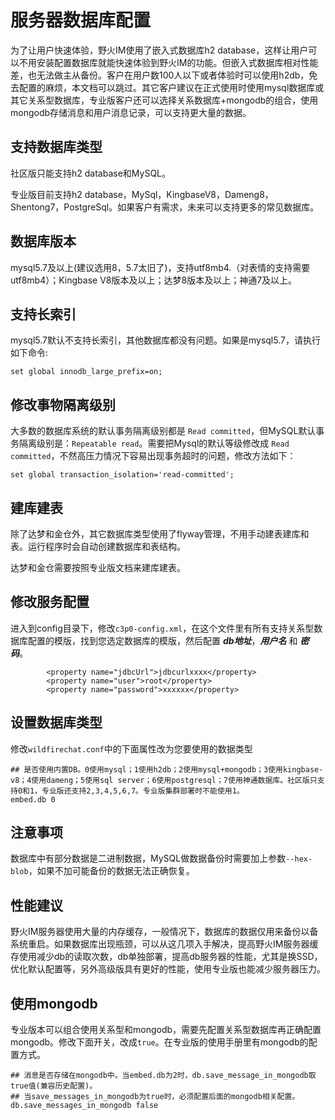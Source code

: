 # 服务器数据库配置
为了让用户快速体验，野火IM使用了嵌入式数据库h2 database，这样让用户可以不用安装配置数据库就能快速体验到野火IM的功能。但嵌入式数据库相对性能差，也无法做主从备份。客户在用户数100人以下或者体验时可以使用h2db，免去配置的麻烦，本文档可以跳过。其它客户建议在正式使用时使用mysql数据库或其它关系型数据库，专业版客户还可以选择关系数据库+mongodb的组合，使用mongodb存储消息和用户消息记录，可以支持更大量的数据。

## 支持数据库类型
社区版只能支持h2 database和MySQL。

专业版目前支持h2 database，MySql，KingbaseV8，Dameng8，Shentong7，PostgreSql。如果客户有需求，未来可以支持更多的常见数据库。

## 数据库版本
mysql5.7及以上(建议选用8，5.7太旧了)，支持utf8mb4.（对表情的支持需要utf8mb4）；Kingbase V8版本及以上；达梦8版本及以上；神通7及以上。

## 支持长索引
mysql5.7默认不支持长索引，其他数据库都没有问题。如果是mysql5.7，请执行如下命令:
```
set global innodb_large_prefix=on;
```

## 修改事物隔离级别
大多数的数据库系统的默认事务隔离级别都是 ```Read committed```，但MySQL默认事务隔离级别是：```Repeatable read```。需要把Mysql的默认等级修改成 ```Read committed```，不然高压力情况下容易出现事务超时的问题，修改方法如下：
```
set global transaction_isolation='read-committed';
```

## 建库建表
除了达梦和金仓外，其它数据库类型使用了flyway管理，不用手动建表建库和表。运行程序时会自动创建数据库和表结构。

达梦和金仓需要按照专业版文档来建库建表。

## 修改服务配置
进入到config目录下，修改```c3p0-config.xml```，在这个文件里有所有支持关系型数据库配置的模版，找到您选定数据库的模版，然后配置 ***db地址***，***用户名*** 和 ***密码***。
```
        <property name="jdbcUrl">jdbcurlxxxx</property>
        <property name="user">root</property>
        <property name="password">xxxxxx</property>
```

## 设置数据库类型
修改```wildfirechat.conf```中的下面属性改为您要使用的数据类型
```
## 是否使用内置DB。0使用mysql；1使用h2db；2使用mysql+mongodb；3使用kingbase-v8；4使用dameng；5使用sql server；6使用postgresql；7使用神通数据库。社区版只支持0和1，专业版还支持2,3,4,5,6,7。专业版集群部署时不能使用1。
embed.db 0
```

## 注意事项
数据库中有部分数据是二进制数据，MySQL做数据备份时需要加上参数```--hex-blob```，如果不加可能备份的数据无法正确恢复。

## 性能建议
野火IM服务器使用大量的内存缓存，一般情况下，数据库的数据仅用来备份以备系统重启。如果数据库出现瓶颈，可以从这几项入手解决，提高野火IM服务器缓存使用减少db的读取次数，db单独部署，提高db服务器的性能，尤其是换SSD，优化默认配置等，另外高级版具有更好的性能，使用专业版也能减少服务器压力。

## 使用mongodb
专业版本可以组合使用关系型和mongodb，需要先配置关系型数据库再正确配置mongodb。修改下面开关，改成```true```。在专业版的使用手册里有mongodb的配置方式。
```
## 消息是否存储在mongodb中。当embed.db为2时，db.save_message_in_mongodb取true值(兼容历史配置)。
## 当save_messages_in_mongodb为true时，必须配置后面的mongodb相关配置。
db.save_messages_in_mongodb false
```
